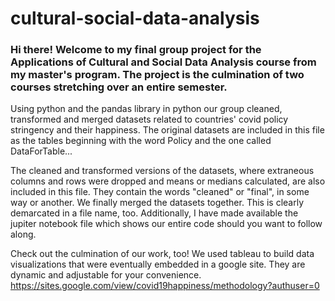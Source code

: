 # cultural-social-data-analysis
### Hi there! Welcome to my final group project for the Applications of Cultural and Social Data Analysis course from my master's program. The project is the culmination of two courses stretching over an entire semester.
Using python and the pandas library in python our group cleaned, transformed and merged datasets related to countries' covid policy stringency and their happiness. The original datasets are included in this file as the tables beginning with the word Policy and the one called
DataForTable...

The cleaned and transformed versions of the datasets, where extraneous columns and rows were dropped and means or medians calculated, are also included in this file. They contain the words "cleaned" or "final", in some way or another. We finally merged the datasets together.
This is clearly demarcated in a file name, too. Additionally, I have made available the jupiter notebook file which shows our entire code should you want to follow along.

Check out the culmination of our work, too! We used tableau to build data visualizations that were eventually embedded in a google site. They are dynamic and adjustable for your convenience. https://sites.google.com/view/covid19happiness/methodology?authuser=0
